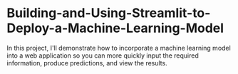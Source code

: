 # Building-and-Using-Streamlit-to-Deploy-a-Machine-Learning-Model
In this project, I'll demonstrate how to incorporate a machine learning model into a web application so you can more quickly input the required information, produce predictions, and view the results.
